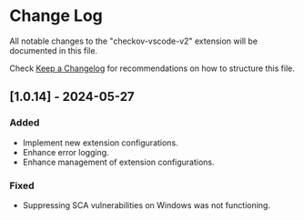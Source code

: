 # Change Log

All notable changes to the "checkov-vscode-v2" extension will be documented in this file.

Check [Keep a Changelog](http://keepachangelog.com/) for recommendations on how to structure this file.

## [1.0.14] - 2024-05-27

### Added

- Implement new extension configurations.
- Enhance error logging.
- Enhance management of extension configurations.

### Fixed

- Suppressing SCA vulnerabilities on Windows was not functioning.